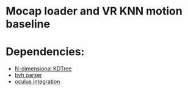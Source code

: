 # Mocap loader and VR KNN motion baseline

# Dependencies:
 - [N-dimensional KDTree](https://github.com/codeandcats/KdTree)
 - [bvh parser](https://assetstore.unity.com/packages/tools/animation/bvh-tools-144728)
 - [oculus integration](https://assetstore.unity.com/packages/tools/integration/oculus-integration-82022)

